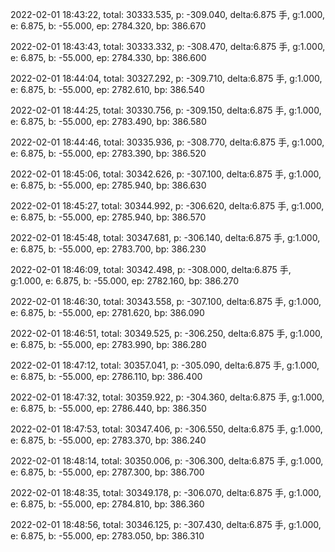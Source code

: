 2022-02-01 18:43:22, total: 30333.535, p: -309.040, delta:6.875 手, g:1.000, e: 6.875, b: -55.000, ep: 2784.320, bp: 386.670

2022-02-01 18:43:43, total: 30333.332, p: -308.470, delta:6.875 手, g:1.000, e: 6.875, b: -55.000, ep: 2784.330, bp: 386.600

2022-02-01 18:44:04, total: 30327.292, p: -309.710, delta:6.875 手, g:1.000, e: 6.875, b: -55.000, ep: 2782.610, bp: 386.540

2022-02-01 18:44:25, total: 30330.756, p: -309.150, delta:6.875 手, g:1.000, e: 6.875, b: -55.000, ep: 2783.490, bp: 386.580

2022-02-01 18:44:46, total: 30335.936, p: -308.770, delta:6.875 手, g:1.000, e: 6.875, b: -55.000, ep: 2783.390, bp: 386.520

2022-02-01 18:45:06, total: 30342.626, p: -307.100, delta:6.875 手, g:1.000, e: 6.875, b: -55.000, ep: 2785.940, bp: 386.630

2022-02-01 18:45:27, total: 30344.992, p: -306.620, delta:6.875 手, g:1.000, e: 6.875, b: -55.000, ep: 2785.940, bp: 386.570

2022-02-01 18:45:48, total: 30347.681, p: -306.140, delta:6.875 手, g:1.000, e: 6.875, b: -55.000, ep: 2783.700, bp: 386.230

2022-02-01 18:46:09, total: 30342.498, p: -308.000, delta:6.875 手, g:1.000, e: 6.875, b: -55.000, ep: 2782.160, bp: 386.270

2022-02-01 18:46:30, total: 30343.558, p: -307.100, delta:6.875 手, g:1.000, e: 6.875, b: -55.000, ep: 2781.620, bp: 386.090

2022-02-01 18:46:51, total: 30349.525, p: -306.250, delta:6.875 手, g:1.000, e: 6.875, b: -55.000, ep: 2783.990, bp: 386.280

2022-02-01 18:47:12, total: 30357.041, p: -305.090, delta:6.875 手, g:1.000, e: 6.875, b: -55.000, ep: 2786.110, bp: 386.400

2022-02-01 18:47:32, total: 30359.922, p: -304.360, delta:6.875 手, g:1.000, e: 6.875, b: -55.000, ep: 2786.440, bp: 386.350

2022-02-01 18:47:53, total: 30347.406, p: -306.550, delta:6.875 手, g:1.000, e: 6.875, b: -55.000, ep: 2783.370, bp: 386.240

2022-02-01 18:48:14, total: 30350.006, p: -306.300, delta:6.875 手, g:1.000, e: 6.875, b: -55.000, ep: 2787.300, bp: 386.700

2022-02-01 18:48:35, total: 30349.178, p: -306.070, delta:6.875 手, g:1.000, e: 6.875, b: -55.000, ep: 2784.810, bp: 386.360

2022-02-01 18:48:56, total: 30346.125, p: -307.430, delta:6.875 手, g:1.000, e: 6.875, b: -55.000, ep: 2783.050, bp: 386.310